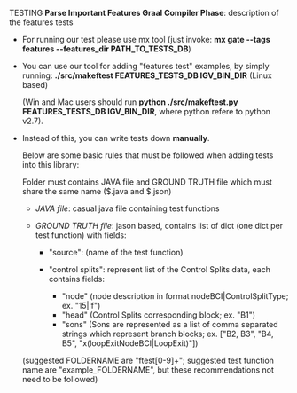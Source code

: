 TESTING **Parse Important Features Graal Compiler Phase**: description of the features tests

* For running our test please use mx tool (just invoke: **mx gate --tags features --features_dir PATH_TO_TESTS_DB**)

* You can use our tool for adding "features test" examples, by simply running: **./src/makeftest FEATURES_TESTS_DB IGV_BIN_DIR** (Linux based)

  (Win and Mac users should run **python ./src/makeftest.py FEATURES_TESTS_DB IGV_BIN_DIR**, where python refere to python v2.7).

* Instead of this, you can write tests down **manually**.

  Below are some basic rules that must be followed when adding tests into this library:
  
  Folder must contains JAVA file and GROUND TRUTH file which must share the same name ($.java and $.json)
  
	* *JAVA file*:
	       casual java file containing test functions 

	* *GROUND TRUTH file*:
		jason based, contains list of dict (one dict per test function) with fields:
  		* "source": (name of the test function)
  		* "control splits": represent list of the Control Splits data, each contains fields:
  
			* "node" (node description in format nodeBCI|ControlSplitType; ex. "15|If")
			* "head" (Control Splits corresponding block; ex. "B1")
			* "sons" (Sons are represented as a list of comma separated strings which represent branch blocks; ex. ["B2, B3", "B4, B5", "x(loopExitNodeBCI|LoopExit)"])

  (suggested FOLDERNAME are "ftest[0-9]+"; suggested test function name are "example_FOLDERNAME", but these recommendations not need to be followed)


